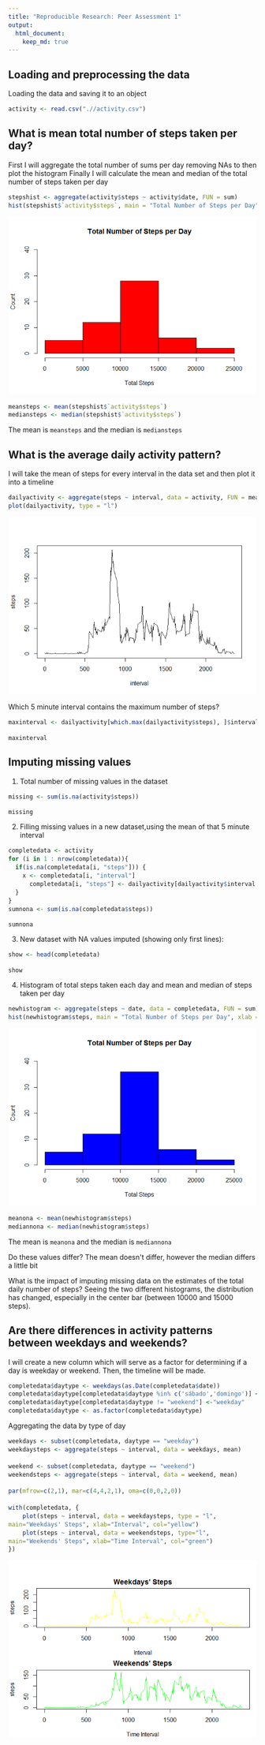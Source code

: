 ```yaml
---
title: "Reproducible Research: Peer Assessment 1"
output: 
  html_document:
    keep_md: true
---
```



## Loading and preprocessing the data



Loading the data and saving it to an object


```r
activity <- read.csv(".//activity.csv")
```

## What is mean total number of steps taken per day?

First I will aggregate the total number of sums per day removing NAs to then
plot the histogram
Finally I will calculate the mean and median of the total number of steps taken per day


```r
stepshist <- aggregate(activity$steps ~ activity$date, FUN = sum)
hist(stepshist$`activity$steps`, main = "Total Number of Steps per Day", xlab = "Total Steps", ylab = "Count", col = "red", ylim = c(0, 40))
```

![](PA1_template_files/figure-html/unnamed-chunk-2-1.png)<!-- -->

```r
meansteps <- mean(stepshist$`activity$steps`)
mediansteps <- median(stepshist$`activity$steps`)
```

The mean is `meansteps` and the median is `mediansteps`

## What is the average daily activity pattern?

I will take the mean of steps for every interval in the data set and then plot it into a timeline


```r
dailyactivity <- aggregate(steps ~ interval, data = activity, FUN = mean, rm.na = TRUE)
plot(dailyactivity, type = "l")
```

![](PA1_template_files/figure-html/unnamed-chunk-3-1.png)<!-- -->

Which 5 minute interval contains the maximum number of steps?


```r
maxinterval <- dailyactivity[which.max(dailyactivity$steps), ]$interval
```

`maxinterval`

## Imputing missing values

1. Total number of missing values in the dataset

 
 ```r
 missing <- sum(is.na(activity$steps))
 ```
`missing`

2. Filling missing values in a new dataset,using the mean of that 5 minute interval


```r
completedata <- activity
for (i in 1 : nrow(completedata)){
  if(is.na(completedata[i, "steps"])) {
    x <- completedata[i, "interval"]
      completedata[i, "steps"] <- dailyactivity[dailyactivity$interval == x, "steps"]
  }
}
sumnona <- sum(is.na(completedata$steps))
```
`sumnona`

3. New dataset with NA values imputed (showing only first lines):


```r
show <- head(completedata)
```
`show`

4. Histogram of total steps taken each day and mean and median of steps taken per day 


```r
newhistogram <- aggregate(steps ~ date, data = completedata, FUN = sum)
hist(newhistogram$steps, main = "Total Number of Steps per Day", xlab = "Total Steps", ylab = "Count", col = "blue", ylim = c(0,40))
```

![](PA1_template_files/figure-html/unnamed-chunk-8-1.png)<!-- -->

```r
meanona <- mean(newhistogram$steps)
mediannona <- median(newhistogram$steps)
```
The mean is `meanona` and the median is `mediannona`

Do these values differ?
The mean doesn't differ, however the median differs a little bit

What is the impact of imputing missing data on the estimates of the total daily number of steps?
Seeing the two different histograms, the distribution has changed, especially in the center bar (between 10000 and 15000 steps).

## Are there differences in activity patterns between weekdays and weekends?

I will create a new column which will serve as a factor for determining if a day is weekday or weekend. Then, the timeline will be made.


```r
completedata$daytype <- weekdays(as.Date(completedata$date))
completedata$daytype[completedata$daytype %in% c('sábado','domingo')] <-"weekend"
completedata$daytype[completedata$daytype != "weekend"] <-"weekday"
completedata$daytype <- as.factor(completedata$daytype)
```
Aggregating the data by type of day


```r
weekdays <- subset(completedata, daytype == "weekday")
weekdaysteps <- aggregate(steps ~ interval, data = weekdays, mean)

weekend <- subset(completedata, daytype == "weekend")
weekendsteps <- aggregate(steps ~ interval, data = weekend, mean)

par(mfrow=c(2,1), mar=c(4,4,2,1), oma=c(0,0,2,0))

with(completedata, {
    plot(steps ~ interval, data = weekdaysteps, type = "l",
main="Weekdays' Steps", xlab="Interval", col="yellow")
    plot(steps ~ interval, data = weekendsteps, type="l",
main="Weekends' Steps", xlab="Time Interval", col="green")
})
```

![](PA1_template_files/figure-html/unnamed-chunk-10-1.png)<!-- -->
